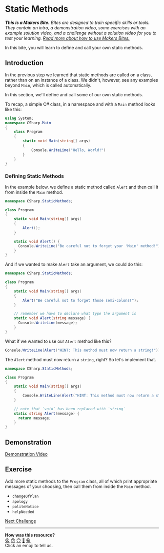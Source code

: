# Static Methods

_**This is a Makers Bite.** Bites are designed to train specific skills or
tools. They contain an intro, a demonstration video, some exercises with an
example solution video, and a challenge without a solution video for you to test
your learning. [Read more about how to use Makers
Bites.](https://github.com/makersacademy/course/blob/main/labels/bites.md)_

In this bite, you will learn to define and call your own static methods.

## Introduction

In the previous step we learned that static methods are called on a class, 
rather than on an instance of a class. We didn't, however, see any examples 
beyond `Main`, which is called automatically.

In this section, we'll define and call some of our own static methods.

To recap, a simple C# class, in a namespace and with a `Main` method looks like this:

```cs
using System;
namespace CSharp.Main
{
    class Program
    {
        static void Main(string[] args)
        {
            Console.WriteLine("Hello, World!")
        }
    }
}
```

### Defining Static Methods

In the example below, we define a static method called `Alert` and then call 
it from inside the `Main` method.

```cs
namespace CSharp.StaticMethods;

class Program
{
    static void Main(string[] args)
    {
        Alert();
    }

    static void Alert() {
      Console.WriteLine("Be careful not to forget your 'Main' method!");
    }
}

```

And if we wanted to make `Alert` take an argument, we could do this:

```cs
namespace CSharp.StaticMethods;

class Program
{
    static void Main(string[] args)
    {
        Alert("Be careful not to forget those semi-colons!");
    }

    // remember we have to declare what type the argument is
    static void Alert(string message) {
      Console.WriteLine(message);
    }
}
```

What if we wanted to use our `Alert` method like this?

```cs
Console.WriteLine(Alert("HINT: This method must now return a string!"))
```

The `Alert` method must now return a `string`, right? So let's implement that.

```cs
namespace CSharp.StaticMethods;

class Program
{
    static void Main(string[] args)
    {
        Console.WriteLine(Alert("HINT: This method must now return a string!"));
    }

    // note that `void` has been replaced with `string`
    static string Alert(message) {
      return message;
    }
}
```

## Demonstration

[Demonstration Video](https://youtu.be/sXZxu8bz3Rw)

## Exercise

Add more static methods to the `Program` class, all of which print 
appropriate messages of your choosing, then call them from inside the `Main` 
method.

* `changeOfPlan`
* `apology`
* `politeNotice`
* `helpNeeded`


[Next Challenge](04_instance_methods_bite.md)

<!-- BEGIN GENERATED SECTION DO NOT EDIT -->

---

**How was this resource?**  
[😫](https://airtable.com/shrUJ3t7KLMqVRFKR?prefill_Repository=makersacademy%2Fcsharp-fundamentals&prefill_File=bites%2F03_static_methods_bite.md&prefill_Sentiment=😫) [😕](https://airtable.com/shrUJ3t7KLMqVRFKR?prefill_Repository=makersacademy%2Fcsharp-fundamentals&prefill_File=bites%2F03_static_methods_bite.md&prefill_Sentiment=😕) [😐](https://airtable.com/shrUJ3t7KLMqVRFKR?prefill_Repository=makersacademy%2Fcsharp-fundamentals&prefill_File=bites%2F03_static_methods_bite.md&prefill_Sentiment=😐) [🙂](https://airtable.com/shrUJ3t7KLMqVRFKR?prefill_Repository=makersacademy%2Fcsharp-fundamentals&prefill_File=bites%2F03_static_methods_bite.md&prefill_Sentiment=🙂) [😀](https://airtable.com/shrUJ3t7KLMqVRFKR?prefill_Repository=makersacademy%2Fcsharp-fundamentals&prefill_File=bites%2F03_static_methods_bite.md&prefill_Sentiment=😀)  
Click an emoji to tell us.

<!-- END GENERATED SECTION DO NOT EDIT -->

